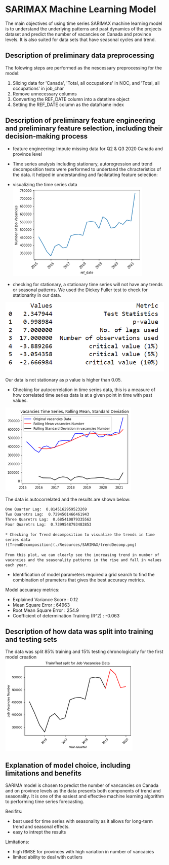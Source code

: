 # SARIMAX Machine Learning Model
The main objectives of using time series SARIMAX machine learning model is to understand the underlying patterns and past dynamics of the projects dataset and predict the number of vacancies on Canada and province levels. It is also suited for data sets that have seasonal cycles and trend.

## Description of preliminary data preprocessing
The folowing steps are performed as the nescessary preprocessing for the model:
1. Slicing data for 'Canada', 'Total, all occupations' in NOC, and 'Total, all occupations' in job_char
2. Remove unnecessary columns
3. Converting the REF_DATE column into a datetime object
4. Setting the REF_DATE column as the dataframe index

##  Description of preliminary feature engineering and preliminary feature selection, including their decision-making process
*  feature engineering:
    Impute missing data for Q2 & Q3 2020 Canada and province level
* Time series analysis including stationary, autoregression and trend decomposition tests were performed to undertand the chracteristics of the data. it helped in understanding and facilatating feature selection:
 * visualizing the time series data
 ![visualization](./Resources/SARIMAX/dataTrend2015-2021.png)

 * checking for stationary, a stationary time series will not have any trends or seasonal patterns. We used the Dickey Fuller test to check for stationarity in our data. 
 
 ![stationary](./Resources/SARIMAX/fullerTest.png)
 
  Our data is not stationary as p value is higher than 0.05.

 * Checking for autocorrelation in time series data, this is a measure of how correlated time series data is at a given point in time with past values. 
 
 ![autocorrelation](./Resources/SARIMAX/rollingMeanSD.png)
 
 
 The data is autocorrelated and the results are shown below:

    One Quarter Lag:  0.8145162959523269
    Two Quaretrs Lag:  0.7294501466461943
    Three Quaretrs Lag:  0.685410879335562
    Four Quaretrs Lag:  0.7399548793483853

    * Checking for Trend decomposition to visualize the trends in time series data
    ![TrendDecomposition](./Resources/SARIMAX/trendDecomp.png)

    From this plot, we can clearly see the increasing trend in number of vacancies and the seasonality patterns in the rise and fall in values each year.

* Identification of model parameters required a grid search to find the combination of prameters that gives the best accuracy metrics.

Model accuaracy metrics:
* Explained Variance Score : 0.12
* Mean Square Error : 64963
* Root Mean Square Error : 254.9
* Coefficient of determination Training (R^2) : -0.063

## Description of how data was split into training and testing sets

The data was split 85% training and 15% testing chronologically for the first model creation
![firstTrainingSplit](./Resources/SARIMAX/1stTrainingSplit.png)


##  Explanation of model choice, including limitations and benefits
SARIMA model is chosen to predict the number of vancancies on Canada and on province levels as the data presents both components of trend and seasonality. It is one of the easiest and effective machine learning algorithm to performing time series forecasting.

Benifits:
* best used for time series with seasonality as it  allows for long-term trend and seasonal effects.
* easy to intrept the results

Limitations:
* high RMSE for provinces with high variation in number of vancacies
* limited ability to deal with outliers

